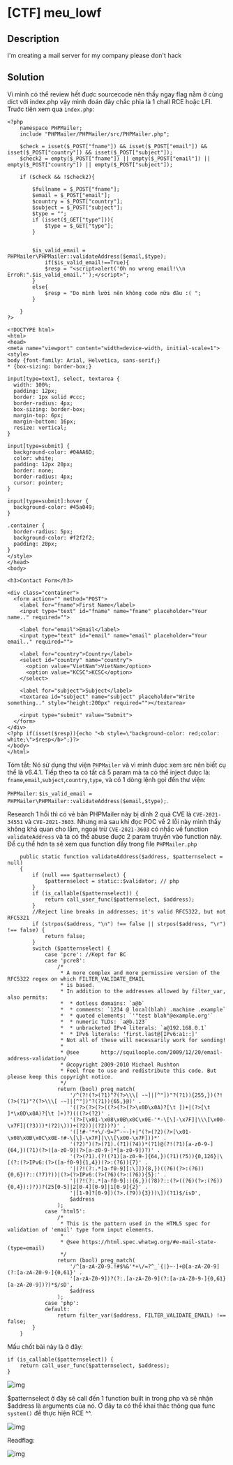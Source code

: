 # [CTF] meu_lowf
## Description
I'm creating a mail server for my company please don't hack
## Solution
Vì mình có thể review hết đuợc sourcecode nên thấy ngay flag nằm ở cùng dict với index.php vậy mình đoán đây chắc phỉa là 1 chall RCE hoặc LFI. Truớc tiên xem qua ``index.php``:

```
<?php
	namespace PHPMailer;
	include "PHPMailer/PHPMailer/src/PHPMailer.php";
	
	$check = isset($_POST["fname"]) && isset($_POST["email"]) && isset($_POST["country"]) && isset($_POST["subject"]);
	$check2 = empty($_POST["fname"]) || empty($_POST["email"]) || empty($_POST["country"]) || empty($_POST["subject"]);

	if ($check && !$check2){

		$fullname = $_POST["fname"];
		$email = $_POST["email"];
		$country = $_POST["country"];
		$subject = $_POST["subject"];
		$type = "";
		if (isset($_GET["type"])){
			$type = $_GET["type"];
		}

		
		$is_valid_email = PHPMailer\PHPMailer::validateAddress($email,$type);
			if($is_valid_email!==True){
			$resp = "<script>alert('Oh no wrong email!\\n ErroR:".$is_valid_email."');</script>";
		}
		else{
			$resp = "Do mình lười nên không code nữa đâu :( ";
		}

	}
?>

<!DOCTYPE html>
<html>
<head>
<meta name="viewport" content="width=device-width, initial-scale=1">
<style>
body {font-family: Arial, Helvetica, sans-serif;}
* {box-sizing: border-box;}

input[type=text], select, textarea {
  width: 100%;
  padding: 12px;
  border: 1px solid #ccc;
  border-radius: 4px;
  box-sizing: border-box;
  margin-top: 6px;
  margin-bottom: 16px;
  resize: vertical;
}

input[type=submit] {
  background-color: #04AA6D;
  color: white;
  padding: 12px 20px;
  border: none;
  border-radius: 4px;
  cursor: pointer;
}

input[type=submit]:hover {
  background-color: #45a049;
}

.container {
  border-radius: 5px;
  background-color: #f2f2f2;
  padding: 20px;
}
</style>
</head>
<body>

<h3>Contact Form</h3>

<div class="container">
  <form action="" method="POST">
    <label for="fname">First Name</label>
    <input type="text" id="fname" name="fname" placeholder="Your name.." required="">

    <label for="email">Email</label>
    <input type="text" id="email" name="email" placeholder="Your email.." required="">

    <label for="country">Country</label>
    <select id="country" name="country">
      <option value="VietNam">VietNam</option>
      <option value="KCSC">KCSC</option>
    </select>

    <label for="subject">Subject</label>
    <textarea id="subject" name="subject" placeholder="Write something.." style="height:200px" required=""></textarea>

    <input type="submit" value="Submit">
  </form>
</div>
<?php if(isset($resp)){echo "<b style=\"background-color: red;color: white;\">$resp</b>";}?>
</body>
</html>
```

Tóm tắt: Nó sử dụng thư viện ``PHPMailer`` và vì mình đưọc xem src nên biết cụ thể là v6.4.1. Tiếp theo ta có tất cả 5 param mà ta có thể inject đưọc là: ``fname``,``email``,``subject``,``country``,``type``, và có 1 dòng lệnh gọi đến thư viện:

``PHPMailer``:  ``$is_valid_email = PHPMailer\PHPMailer::validateAddress($email,$type);``.

 Research 1 hồi thì có vẻ bản PHPMailer này bị dính 2 quả CVE là  ``CVE-2021-34551`` và ``CVE-2021-3603``. Nhưng mà sau khi đọc POC về 2 lỗi này mình thấy không khả quan cho lắm, ngoại trừ ``CVE-2021-3603`` có nhắc về function  ``validateAddress`` và ta có thể abuse đuợc 2 param truyền vào function này. Để cụ thể hơn ta sẽ xem qua function đấy trong file ``PHPMailer.php``

```
    public static function validateAddress($address, $patternselect = null)
    {
        if (null === $patternselect) {
            $patternselect = static::$validator; // php
        }
        if (is_callable($patternselect)) {
            return call_user_func($patternselect, $address);
        }
        //Reject line breaks in addresses; it's valid RFC5322, but not RFC5321
        if (strpos($address, "\n") !== false || strpos($address, "\r") !== false) {
            return false;
        }
        switch ($patternselect) {
            case 'pcre': //Kept for BC
            case 'pcre8':
                /*
                 * A more complex and more permissive version of the RFC5322 regex on which FILTER_VALIDATE_EMAIL
                 * is based.
                 * In addition to the addresses allowed by filter_var, also permits:
                 *  * dotless domains: `a@b`
                 *  * comments: `1234 @ local(blah) .machine .example`
                 *  * quoted elements: `'"test blah"@example.org'`
                 *  * numeric TLDs: `a@b.123`
                 *  * unbracketed IPv4 literals: `a@192.168.0.1`
                 *  * IPv6 literals: 'first.last@[IPv6:a1::]'
                 * Not all of these will necessarily work for sending!
                 *
                 * @see       http://squiloople.com/2009/12/20/email-address-validation/
                 * @copyright 2009-2010 Michael Rushton
                 * Feel free to use and redistribute this code. But please keep this copyright notice.
                 */
                return (bool) preg_match(
                    '/^(?!(?>(?1)"?(?>\\\[ -~]|[^"])"?(?1)){255,})(?!(?>(?1)"?(?>\\\[ -~]|[^"])"?(?1)){65,}@)' .
                    '((?>(?>(?>((?>(?>(?>\x0D\x0A)?[\t ])+|(?>[\t ]*\x0D\x0A)?[\t ]+)?)(((?>(?2)' .
                    '(?>[\x01-\x08\x0B\x0C\x0E-'*-\[\]-\x7F]|\\\[\x00-\x7F]|(?3)))*(?2)\)))+(?2))|(?2))?)' .
                    '([!#-'*+\/-9=?^-~-]+|"(?>(?2)(?>[\x01-\x08\x0B\x0C\x0E-!#-\[\]-\x7F]|\\\[\x00-\x7F]))*' .
                    '(?2)")(?>(?1).(?1)(?4))*(?1)@(?!(?1)[a-z0-9-]{64,})(?1)(?>([a-z0-9](?>[a-z0-9-]*[a-z0-9])?)' .
                    '(?>(?1).(?!(?1)[a-z0-9-]{64,})(?1)(?5)){0,126}|\[(?:(?>IPv6:(?>([a-f0-9]{1,4})(?>:(?6)){7}' .
                    '|(?!(?:.*[a-f0-9][:\]]){8,})((?6)(?>:(?6)){0,6})?::(?7)?))|(?>(?>IPv6:(?>(?6)(?>:(?6)){5}:' .
                    '|(?!(?:.*[a-f0-9]:){6,})(?8)?::(?>((?6)(?>:(?6)){0,4}):)?))?(25[0-5]|2[0-4][0-9]|1[0-9]{2}' .
                    '|[1-9]?[0-9])(?>.(?9)){3}))\])(?1)$/isD',
                    $address
                );
            case 'html5':
                /*
                 * This is the pattern used in the HTML5 spec for validation of 'email' type form input elements.
                 *
                 * @see https://html.spec.whatwg.org/#e-mail-state-(type=email)
                 */
                return (bool) preg_match(
                    '/^[a-zA-Z0-9.!#$%&'*+\/=?^_`{|}~-]+@[a-zA-Z0-9](?:[a-zA-Z0-9-]{0,61}' .
                    '[a-zA-Z0-9])?(?:.[a-zA-Z0-9](?:[a-zA-Z0-9-]{0,61}[a-zA-Z0-9])?)*$/sD',
                    $address
                );
            case 'php':
            default:
                return filter_var($address, FILTER_VALIDATE_EMAIL) !== false;
        }
    }
```

Mấu chốt bài này là ở đây:

```
if (is_callable($patternselect)) {
    return call_user_func($patternselect, $address);
}
```

![img](/img/Screenshot%20from%202022-03-11%2002-49-28.png)

$patternselect ở đây sẽ call đến 1 function built in trong php và sẽ nhận $address là arguments của nó. Ở đây ta có thể khai thác thông qua func ``system()`` để thực hiện RCE ^^.

![img](./img/Screenshot%20from%202022-03-11%2002-55-12.png)

Readflag:

![img](img/Screenshot%20from%202022-03-11%2002-56-59.png)